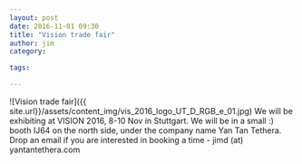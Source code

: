 ```yaml
---
layout: post
date: 2016-11-01 09:30
title: "Vision trade fair"
author: jim
category:

tags:

---
```

![Vision trade fair]({{ site.url}}/assets/content_img/vis_2016_logo_UT_D_RGB_e_01.jpg)
We will be exhibiting at VISION 2016, 8-10 Nov in Stuttgart. We will be in a small :) booth IJ64 on the north side, under the company name Yan Tan Tethera. Drop an email if you are interested in booking a time - jimd (at) yantantethera.com 


